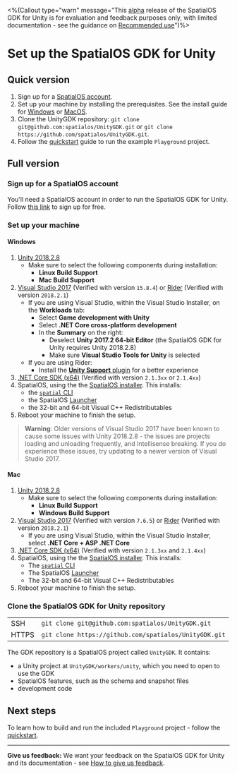 <%(Callout type="warn" message="This [alpha](https://docs.improbable.io/reference/latest/shared/release-policy#maturity-stages) release of the SpatialOS GDK for Unity is for evaluation and feedback purposes only, with limited documentation - see the guidance on [Recommended use](https://github.com/spatialos/UnityGDK/blob/master/README.md#recommended-use)")%>

# Set up the SpatialOS GDK for Unity

## Quick version

1. Sign up for a  [SpatialOS account](https://improbable.io/get-spatialos).
1. Set up your machine by installing the prerequisites. See the install guide for [Windows](#windows) or [MacOS](#mac).
1. Clone the UnityGDK repository: `git clone git@github.com:spatialos/UnityGDK.git` or `git clone https://github.com/spatialos/UnityGDK.git`.
1. Follow the [quickstart]({{urlRoot}}/content/deploy#quickstart-how-to-deploy-the-playground-project) guide to run the example `Playground` project.

## Full version

### Sign up for a SpatialOS account

You'll need a SpatialOS account in order to run the SpatialOS GDK for Unity.
Follow [this link](https://improbable.io/get-spatialos) to sign up for free.

### Set up your machine

#### Windows

1. [Unity 2018.2.8](https://unity3d.com/get-unity/download/archive)
    - Make sure to select the following components during installation:
        - **Linux Build Support**
        - **Mac Build Support**
1. [Visual Studio 2017](https://www.visualstudio.com/downloads/) (Verified with version `15.8.4`) or [Rider](https://www.jetbrains.com/rider/) (Verified with version `2018.2.1`)
    - If you are using Visual Studio, within the Visual Studio Installer, on the **Workloads** tab:
        - Select **Game development with Unity**
        - Select **.NET Core cross-platform development**
        - In the **Summary** on the right:
            - Deselect **Unity 2017.2 64-bit Editor** (the SpatialOS GDK for Unity requires Unity 2018.2.8)
            - Make sure **Visual Studio Tools for Unity** is selected
    - If you are using Rider:
        - Install the [**Unity Support** plugin](https://github.com/JetBrains/resharper-unity) for a better experience
1. [.NET Core SDK (x64)](https://www.microsoft.com/net/download/) (Verified with version `2.1.3xx` or `2.1.4xx`)
1. SpatialOS, using the the [SpatialOS installer](https://console.improbable.io/installer/download/stable/latest/win). This installs:
    - the [`spatial` CLI](https://docs.improbable.io/reference/latest/shared/spatial-cli-introduction)
    - the SpatialOS [Launcher](https://docs.improbable.io/reference/latest/shared/operate/launcher)
    - the 32-bit and 64-bit Visual C++ Redistributables
1. Reboot your machine to finish the setup.

> **Warning**: Older versions of Visual Studio 2017 have been known to cause some issues with Unity 2018.2.8 - the issues are projects loading and unloading frequently, and Intellisense breaking. If you do experience these issues, try updating to a newer version of Visual Studio 2017.

#### Mac

1. [Unity 2018.2.8](https://unity3d.com/get-unity/download/archive)
    - Make sure to select the following components during installation:
        - **Linux Build Support**
        - **Windows Build Support**
1. [Visual Studio 2017](https://www.visualstudio.com/downloads/) (Verified with version `7.6.5`) or [Rider](https://www.jetbrains.com/rider/) (Verified with version `2018.2.1`)
    - If you are using Visual Studio, within the Visual Studio Installer, select **.NET Core + ASP .NET Core**
1. [.NET Core SDK (x64)](https://www.microsoft.com/net/download/) (Verified with version `2.1.3xx` and `2.1.4xx`)
1. SpatialOS, using the the [SpatialOS installer](https://console.improbable.io/installer/download/stable/latest/mac). This installs:
    - The [`spatial` CLI](https://docs.improbable.io/reference/latest/shared/spatial-cli-introduction)
    - The SpatialOS [Launcher](https://docs.improbable.io/reference/latest/shared/operate/launcher)
    - The 32-bit and 64-bit Visual C++ Redistributables
1. Reboot your machine to finish the setup.

### Clone the SpatialOS GDK for Unity repository

|     |     |
| --- | --- |
| SSH | `git clone git@github.com:spatialos/UnityGDK.git` |
| HTTPS | `git clone https://github.com/spatialos/UnityGDK.git` |

The GDK repository is a SpatialOS project called `UnityGDK`. It contains:

- a Unity project at `UnityGDK/workers/unity`, which you need to open to use the GDK
- SpatialOS features, such as the schema and snapshot files
- development code

## Next steps

To learn how to build and run the included `Playground` project - follow the [quickstart]({{urlRoot}}/content/deploy#quickstart-how-to-deploy-the-playground-project).

-----
**Give us feedback:** We want your feedback on the SpatialOS GDK for Unity and its documentation  - see [How to give us feedback](https://github.com/spatialos/UnityGDK/blob/master/README.md#give-us-feedback).
